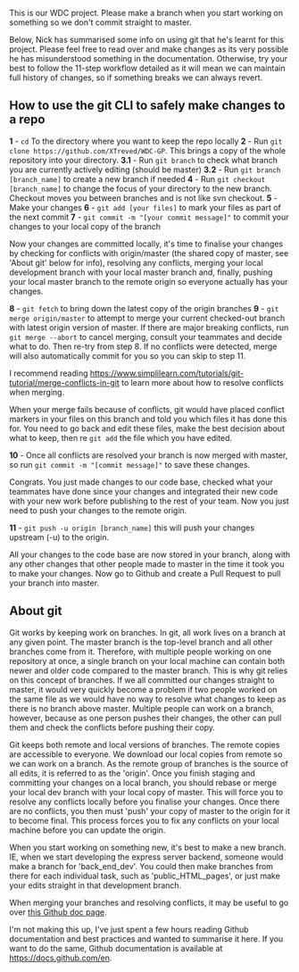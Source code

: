 This is our WDC project. Please make a branch when you start working on something so we don't commit straight to master.


Below, Nick has summarised some info on using git that he's learnt for this project. Please feel free to read over and make changes as its very possible he has misunderstood something in the documentation. Otherwise, try your best to follow the 11-step workflow detailed as it will mean we can maintain full history of changes, so if something breaks we can always revert.

## How to use the git CLI to safely make changes to a repo

<b>1</b> - `cd` To the directory where you want to keep the repo locally
<b>2</b> - Run `git clone https://github.com/XTreved/WDC-GP`. This brings a copy of the whole repository into your directory.
<b>3.1</b> - Run `git branch` to check what branch you are currently actively editing (should be master)
<b>3.2</b> - Run `git branch [branch_name]` to create a new branch if needed
<b>4</b> - Run `git checkout [branch_name]` to change the focus of your directory to the new branch. Checkout moves you between branches and is not like svn checkout.
<b>5</b> - Make your changes
<b>6</b> - `git add [your files]` to mark your files as part of the next commit
<b>7</b> - `git commit -m "[your commit message]"` to commit your changes to your local copy of the branch

Now your changes are committed locally, it's time to finalise your changes by checking for conflicts with origin/master (the shared copy of master, see 'About git' below for info), resolving any conflicts, merging your local development branch with your local master branch and, finally, pushing your local master branch to the remote origin so everyone actually has your changes.

<b>8</b>  - `git fetch` to bring down the latest copy of the origin branches
<b>9</b> - `git merge origin/master` to attempt to merge your current checked-out branch with latest origin version of master. If there are major breaking conflicts, run `git merge --abort` to cancel merging, consult your teammates and decide what to do. Then re-try from step 8. If no conflicts were detected, merge will also automatically commit for you so you can skip to step 11.

I recommend reading <a href="https://www.simplilearn.com/tutorials/git-tutorial/merge-conflicts-in-git">https://www.simplilearn.com/tutorials/git-tutorial/merge-conflicts-in-git</a> to learn more about how to resolve conflicts when merging.

When your merge fails because of conflicts, git would have placed conflict markers in your files on this branch and told you which files it has done this for. You need to go back and edit these files, make the best decision about what to keep, then re `git add` the file which you have edited.

<b>10</b> - Once all conflicts are resolved your branch is now merged with master, so run `git commit -m "[commit message]"` to save these changes.

Congrats. You just made changes to our code base, checked what your teammates have done since your changes and integrated their new code with your new work before publishing to the rest of your team.
Now you just need to push your changes to the remote origin.

<b>11</b> - `git push -u origin [branch_name]` this will push your changes upstream (-u) to the origin.

All your changes to the code base are now stored in your branch, along with any other changes that other people made to master in the time it took you to make your changes.
Now go to Github and create a Pull Request to pull your branch into master.

## About git
Git works by keeping work on branches. In git, all work lives on a branch at any given point. The master branch is the top-level branch and all other branches come from it. Therefore, with multiple people working on one repository at once, a single branch on your local machine can contain both newer and older code compared to the master branch.
This is why git relies on this concept of branches. If we all committed our changes straight to master, it would very quickly become a problem if two people worked on the same file as we would have no way to resolve what changes to keep as there is no branch above master.
Multiple people can work on a branch, however, because as one person pushes their changes, the other can pull them and check the conflicts before pushing their copy.

Git keeps both remote and local versions of branches. The remote copies are accessible to everyone. We download our local copies from remote so we can work on a branch. As the remote group of branches is the source of all edits, it is referred to as the 'origin'. 
Once you finish staging and committing your changes on a local branch, you should rebase or merge your local dev branch with your local copy of master. This will force you to resolve any conflicts locally before you finalise your changes. Once there are no conflicts, you then must 'push' your copy of master to the origin for it to become final. This process forces you to fix any conflicts on your local machine before you can update the origin. 

When you start working on something new, it's best to make a new branch. IE, when we start developing the express server backend, someone would make a branch for 'back_end_dev'. You could then make branches from there for each individual task, such as 'public_HTML_pages', or just make your edits straight in that development branch.

When merging your branches and resolving conflicts, it may be useful to go over <a href="https://docs.github.com/en/pull-requests/collaborating-with-pull-requests/addressing-merge-conflicts/resolving-a-merge-conflict-using-the-command-line">this Github doc page</a>.

I'm not making this up, I've just spent a few hours reading Github documentation and best practices and wanted to summarise it here. If you want to do the same, Github documentation is available at <a href=https://docs.github.com/en>https://docs.github.com/en</a>. 
